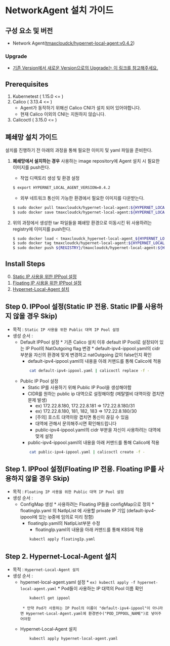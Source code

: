 
# NetworkAgent 설치 가이드

## 구성 요소 및 버전
* Network Agent([tmaxcloudck/hypernet-local-agent:v0.4.2](https://hub.docker.com/repository/docker/tmaxcloudck/hypernet-local-agent))
### Upgrade
* [기존 Version에서 새로운 Version으로의 Upgrade는 이 링크를 참고해주세요.](https://github.com/tmax-cloud/hypercloud-install-guide/blob/master/NetworkAgent/UPGRADE.md)
## Prerequisites
1. Kubernetest ( 1.15.0 <= )
2. Calico ( 3.13.4 <= )
    * Agent가 동작하기 위해선 Calico CNI가 설치 되어 있어야합니다.
    * 현재 Calico 이외의 CNI는 지원하지 않습니다.
3. Calicoctl ( 3.15.0 <= )

## 폐쇄망 설치 가이드
설치를 진행하기 전 아래의 과정을 통해 필요한 이미지 및 yaml 파일을 준비한다.
1. **폐쇄망에서 설치하는 경우** 사용하는 image repository에 Agent 설치 시 필요한 이미지를 push한다.     
    * 작업 디렉토리 생성 및 환경 설정
    ```bash
    $ export HYPERNET_LOCAL_AGENT_VERSION=0.4.2
    ```

    * 외부 네트워크 통신이 가능한 환경에서 필요한 이미지를 다운받는다.
    ```bash
    $ sudo docker pull tmaxcloudck/hypernet-local-agent:${HYPERNET_LOCAL_AGENT_VERSION}
    $ sudo docker save tmaxcloudck/hypernet-local-agent:${HYPERNET_LOCAL_AGENT_VERSION} > hypernet-local-agent_${HYPERNET_LOCAL_AGENT_VERSION}.tar
    ```

2. 위의 과정에서 생성한 tar 파일들을 폐쇄망 환경으로 이동시킨 뒤 사용하려는 registry에 이미지를 push한다.
    ```bash
    $ sudo docker load < tmaxcloudck_hypernet-local-agent_${HYPERNET_LOCAL_AGENT_VERSION}.tar
    $ sudo docker tag tmaxcloudck/hypernet-local-agent:${HYPERNET_LOCAL_AGENT_VERSION} ${REGISTRY}/tmaxcloudck/hypernet-local-agent:${HYPERNET_LOCAL_AGENT_VERSION}   
    $ sudo docker push ${REGISTRY}/tmaxcloudck/hypernet-local-agent:${HYPERNET_LOCAL_AGENT_VERSION}  
    ```
    
## Install Steps
0. [Static IP 사용을 위한 IPPool 설정](#step0 "step0")
1. [Floating IP 사용을 위한 IPPool 설정](#step1 "step1")
2. [Hypernet-Local-Agent 설치](#step2 "step2")

<h2 id="step0">
Step 0. IPPool 설정(Static IP 전용. Static IP를 사용하지 않을 경우 Skip)
</h2>

* 목적 : `Static IP 사용을 위한 Public 대역 IP Pool 설정`
* 생성 순서 : 
    * Default IPPool 설정
            * 기존 Calico 설치 이후 default IP Pool로 설정되어 있는 IP Pool의 NatOutgoing flag 변경
            * default-ipv4-ippool.yaml의 cidr 부분을 자신의 환경에 맞게 변경하고 natOutgoing 값이 false인지 확인
	    * default-ipv4-ippool.yaml의 내용을 아래 커맨드를 통해 Calico에 적용
	    ```bash
	        cat default-ipv4-ippool.yaml | calicoctl replace -f -
	    ```
    * Public IP Pool 설정 
	    * Static IP를 사용하기 위해 Public IP Pool을 생성해야함
	    * CIDR를 원하는 public ip 대역으로 설정해야함 (메탈엘비 대역이랑 겹치면 문제 발생)
		    * ex) 172.22.8.180, 172.22.8.181 => 172.22.8.180/31
		    * ex) 172.22.8.180, 181, 182, 183 => 172.22.8.180/30
		    * [주의] 호스트 대역이랑 겹치면 통신이 끊길 수 있음
		    * 대역에 관해서 문의해주시면 확인해드립니다
            * public-ipv4-ippool.yaml의 cidr 부분을 자신이 사용하려는 대역에 맞게 설정
	    * public-ipv4-ippool.yaml의 내용을 아래 커맨드를 통해 Calico에 적용
	    ```bash
	        cat public-ipv4-ippool.yaml | calicoctl create -f -
	    ```


<h2 id="step1">
Step 1. IPPool 설정(Floating IP 전용. Floating IP를 사용하지 않을 경우 Skip)
</h2>

* 목적 : `Floating IP 사용을 위한 Public 대역 IP Pool 설정`
* 생성 순서 : 
    * ConfigMap 생성
            * 사용하려는 Floating IP들을 configMap으로 정의
            * floatingIp.yaml 의 NatIpList 에 사용할 private IP 기입 (default-ipv4-ippool에 있는 ip중에 임의로 미리 정함)
	    * floatingIp.yaml의 NatIpList부분 수정
            * floatingIp.yaml의 내용을 아래 커맨드를 통해 K8S에 적용
	    ```bash
	        kubectl apply floatingIp.yaml
	    ```
	    
<h2 id="step2">
Step 2. Hypernet-Local-Agent 설치
</h2>

* 목적 : `Hypernet-Local-Agent 설치`
* 생성 순서 : 
    *  hypernet-local-agent.yaml 설정
            * `ex) kubectl apply -f hypernet-local-agent.yaml`
            * Pod들이 사용하는 IP 대역의 Pool 이름 확인
	    ```bash
	    	kubectl get ippool
	    ```
            * 만약 Pod가 사용하는 IP Pool의 이름이 "default-ipv4-ippool"이 아니라면 Hypernet-Local-Agent.yaml에 환경변수("POD_IPPOOL_NAME")로 넣어주어야함
    * Hypernet-Local-Agent 설치
	    ```bash
	        kubectl apply hypernet-local-agent.yaml
	    ```
	



